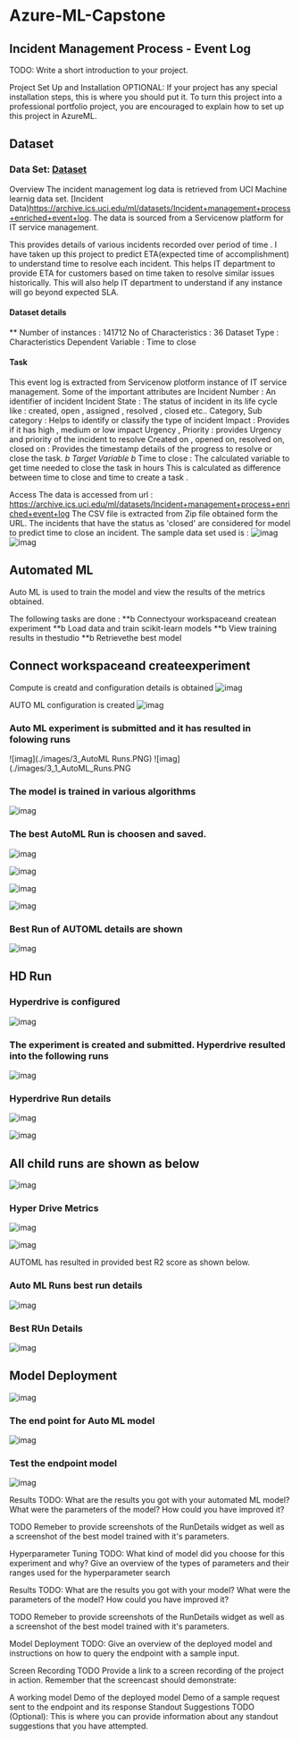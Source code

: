 # Azure-ML-Capstone

## Incident Management Process - Event Log

TODO: Write a short introduction to your project.

Project Set Up and Installation
OPTIONAL: If your project has any special installation steps, this is where you should put it. To turn this project into a professional portfolio project, you are encouraged to explain how to set up this project in AzureML.

## Dataset

### Data Set: [Dataset](https://archive.ics.uci.edu/ml/machine-learning-databases/00498/)
Overview
The incident management log data is retrieved from UCI Machine learnig data set. [Incident Data)https://archive.ics.uci.edu/ml/datasets/Incident+management+process+enriched+event+log. The data is sourced from a Servicenow platform for IT service management.

This provides details of various incidents recorded over period of time . I have taken up this project to predict ETA(expected time of accomplishment) to understand time to resolve each incident. This helps IT department to provide ETA for customers based on time taken to resolve similar issues historically. This will also help IT department to understand if any instance will go beyond expected SLA.

#### Dataset details
** Number of instances   : 141712
   No of Characteristics : 36
   Dataset Type          : Characteristics
   Dependent Variable    : Time to close 
   
#### Task
This event log is extracted from Servicenow plotform instance of IT service management.
Some of the important attributes are 
Incident Number : An identifier of incident
Incident State : The status of incident in its life cycle like : created, open , assigned , resolved , closed etc..
Category, Sub category : Helps to identify or classify the type of incident
Impact : Provides if it has high , medium or low impact
Urgency , Priority : provides Urgency and priority of the incident to resolve
Created on , opened on, resolved on, closed on : Provides the timestamp details of the progress to resolve or close the task.
*b Target Variable b*
Time to close : The calculated variable to get time needed to close the task in hours 
                This is calculated as difference between time to close and time to create a task .

Access
The data is accessed from url : https://archive.ics.uci.edu/ml/datasets/Incident+management+process+enriched+event+log
The CSV file is extracted from Zip file obtained form the URL.
The incidents that have the status as 'closed' are considered for model to predict time to close an incident.
The sample data set used is : ![imag](./images/1_dataset.PNG)
![imag](./images/1_1_dataset.PNG)


## Automated ML
Auto ML is used to train the model and view the results of the metrics obtained.

The following tasks are done :
**b Connectyour workspaceand createan experiment
**b Load data and train scikit-learn models
**b View training results in thestudio
**b Retrievethe best model

## Connect workspaceand createexperiment

Compute is creatd and configuration details is obtained 
![imag](./images/2_compute.PNG)

AUTO ML configuration is created
![imag](./images/2_1_AutoML_Config.PNG)

### Auto ML experiment is submitted and it has resulted in folowing runs

![imag](./images/3_AutoML Runs.PNG)
![imag](./images/3_1_AutoML_Runs.PNG

### The model is trained in various algorithms
![imag](./images/4_1_Algorithms.PNG)

### The best AutoML Run is choosen and saved.
![imag](./images/4_AutoML_BestRun.PNG)

![imag](./images/6_Experiments.PNG)

![imag](./images/7_ModelSummary.PNG)

![imag](./images/20_AutoMLExperimentRuns.PNG)

### Best Run of AUTOML details are shown 
![imag](./images/21_AutoML_BestRundetails.PNG)






## HD Run

### Hyperdrive is configured 

![imag](./images/15_Hyperdrive%20config.PNG)


### The experiment is created and submitted. Hyperdrive resulted into the following runs
![imag](./images/12_HD_Child_Runs.PNG)

### Hyperdrive Run details


![imag](./images/11_HD_Run.PNG)

![imag](./images/16_HyperdriveRunDetails.PNG)

## All child runs are shown as below
![imag](./images/14_AllRunDetails.PNG)

### Hyper Drive Metrics
![imag](./images/13_HDRunMetrcis.PNG)


![imag](./images/HD_BestRUnMetrics.PNG)

AUTOML has resulted in provided best R2 score as shown below.

### Auto ML Runs best run details
![imag](./images/21_AutoML_BestRundetails.PNG)



### Best RUn Details

![imag](./images/22_BestRunDetails.PNG)

## Model Deployment

![imag](./images/24_AutoML_Deployment.PNG)

### The end point for Auto ML model 

![imag](./images/25_deployment_endpoint.PNG)

### Test the endpoint model 

![imag](./images/26_EndPointTested.PNG)





Results
TODO: What are the results you got with your automated ML model? What were the parameters of the model? How could you have improved it?

TODO Remeber to provide screenshots of the RunDetails widget as well as a screenshot of the best model trained with it's parameters.

Hyperparameter Tuning
TODO: What kind of model did you choose for this experiment and why? Give an overview of the types of parameters and their ranges used for the hyperparameter search

Results
TODO: What are the results you got with your model? What were the parameters of the model? How could you have improved it?

TODO Remeber to provide screenshots of the RunDetails widget as well as a screenshot of the best model trained with it's parameters.

Model Deployment
TODO: Give an overview of the deployed model and instructions on how to query the endpoint with a sample input.

Screen Recording
TODO Provide a link to a screen recording of the project in action. Remember that the screencast should demonstrate:

A working model
Demo of the deployed model
Demo of a sample request sent to the endpoint and its response
Standout Suggestions
TODO (Optional): This is where you can provide information about any standout suggestions that you have attempted.
